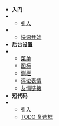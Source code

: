 * **入门**
* * [引入](README.md)
* * [快速开始](begin.md)
* **后台设置**
* * [菜单](menu.md)
  * [图标](icon.md)
  * [侧栏](sidebar.md)
  * [评论表情](emoji.md)
  * [友情链接](friendlinks.md)
* **短代码**
* * [引入](/shortcode/readme.md)
  * [TODO 复选框](/shortcode/todo.md)


